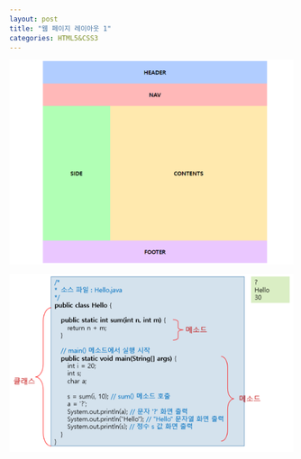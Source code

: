 ```yaml
---
layout: post
title: "웹 페이지 레이아웃 1"
categories: HTML5&CSS3
---
```



![layout1](/assets/images/layout/레이아웃1.png)

![image1](/assets/images/JavaImages/1.png)  
